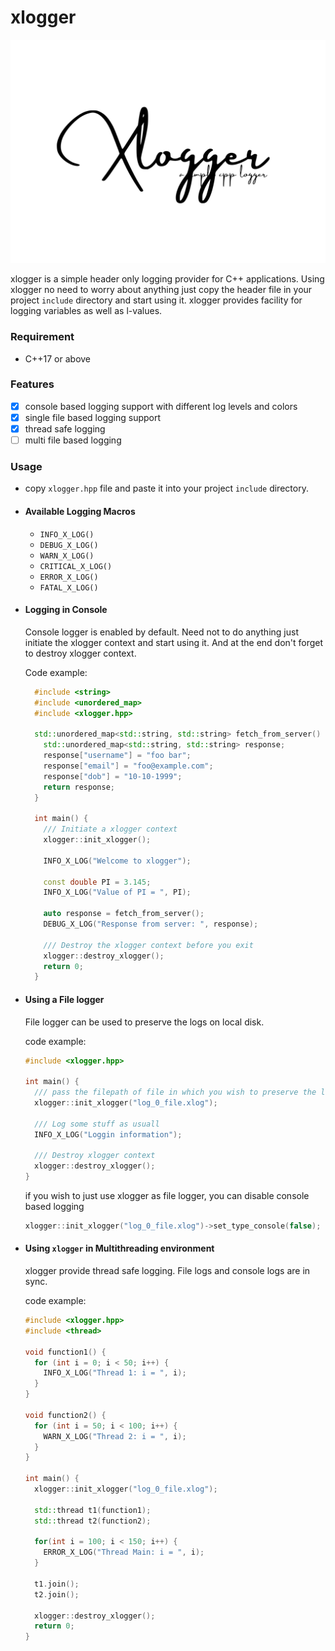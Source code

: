 # xlogger


![xlogger](assets/xlogger_1_.svg?raw=true "xlogger")

xlogger is a simple header only logging provider for C++ applications. Using
xlogger no need to worry about anything just copy the header file in your
project `include` directory and start using it. xlogger provides facility for
logging variables as well as l-values.

### Requirement
- C++17 or above

### Features
- [x] console based logging support with different log levels and colors
- [x] single file based logging support
- [x] thread safe logging
- [ ] multi file based logging

### Usage
- copy `xlogger.hpp` file and paste it into your project `include` directory.

- #### Available Logging Macros
  - `INFO_X_LOG()`
  - `DEBUG_X_LOG()`
  - `WARN_X_LOG()`
  - `CRITICAL_X_LOG()`
  - `ERROR_X_LOG()`
  - `FATAL_X_LOG()`


- #### Logging in Console
  Console logger is enabled by default. Need not to do anything just initiate
  the xlogger context and start using it. And at the end don't forget to
  destroy xlogger context.

  Code example:
  ```C++
    #include <string>
    #include <unordered_map>
    #include <xlogger.hpp>

    std::unordered_map<std::string, std::string> fetch_from_server() {
      std::unordered_map<std::string, std::string> response;
      response["username"] = "foo bar";
      response["email"] = "foo@example.com";
      response["dob"] = "10-10-1999";
      return response;
    }

    int main() {
      /// Initiate a xlogger context
      xlogger::init_xlogger();

      INFO_X_LOG("Welcome to xlogger");

      const double PI = 3.145;
      INFO_X_LOG("Value of PI = ", PI);

      auto response = fetch_from_server();
      DEBUG_X_LOG("Response from server: ", response);

      /// Destroy the xlogger context before you exit
      xlogger::destroy_xlogger();
      return 0;
    }
  ```

- #### Using a File logger
  File logger can be used to preserve the logs on local disk.

  code example:

  ```C++
  #include <xlogger.hpp>

  int main() {
    /// pass the filepath of file in which you wish to preserve the logs.
    xlogger::init_xlogger("log_0_file.xlog");

    /// Log some stuff as usuall
    INFO_X_LOG("Loggin information");

    /// Destroy xlogger context
    xlogger::destroy_xlogger();
  }
  ```

  if you wish to just use xlogger as file logger, you can disable console based
  logging

  ```C++
  xlogger::init_xlogger("log_0_file.xlog")->set_type_console(false);
  ```

- #### Using `xlogger` in Multithreading environment
  xlogger provide thread safe logging. File logs and console logs are in sync.

  code example:

  ```C++
  #include <xlogger.hpp>
  #include <thread>

  void function1() {
    for (int i = 0; i < 50; i++) {
      INFO_X_LOG("Thread 1: i = ", i);
    }
  }

  void function2() {
    for (int i = 50; i < 100; i++) {
      WARN_X_LOG("Thread 2: i = ", i);
    }
  }

  int main() {
    xlogger::init_xlogger("log_0_file.xlog");

    std::thread t1(function1);
    std::thread t2(function2);

    for(int i = 100; i < 150; i++) {
      ERROR_X_LOG("Thread Main: i = ", i);
    }

    t1.join();
    t2.join();

    xlogger::destroy_xlogger();
    return 0;
  }
  ```

